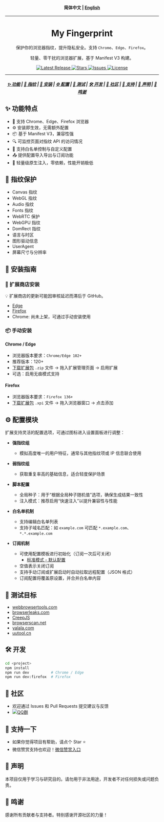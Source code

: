 <h4 align="center">
简体中文 | <a href="./README_EN.md">English</a>
</h4>

<hr/>

<h1 align="center">My Fingerprint</h1>

<p align="center">
保护你的浏览器指纹，提升隐私安全。支持 <code>Chrome</code>、<code>Edge</code>、<code>Firefox</code>。
</p>

<p align="center">
轻量、零干扰的浏览器扩展，基于 Manifest V3 构建。
</p>


<p align="center">
<a href="https://github.com/omegaee/my-fingerprint/releases">
  <img alt="Latest Release" src="https://img.shields.io/github/v/release/omegaee/my-fingerprint?style=flat">
</a>
<a href="https://github.com/omegaee/my-fingerprint/stargazers">
  <img alt="Stars" src="https://img.shields.io/github/stars/omegaee/my-fingerprint?style=flat">
</a>
<a href="https://github.com/omegaee/my-fingerprint/issues">
  <img alt="Issues" src="https://img.shields.io/github/issues/omegaee/my-fingerprint?style=flat">
</a>
<a href="https://github.com/omegaee/my-fingerprint/blob/main/LICENSE">
  <img alt="License" src="https://img.shields.io/github/license/omegaee/my-fingerprint?style=flat">
</a>
</p>

---

<h5 align="center">
  <a href="#features">✨ 功能</a> |
  <a href="#fingerprint">🧬 指纹</a> |
  <a href="#installation">🧰 安装</a> |
  <a href="#configuration">⚙️ 配置</a> |
  <a href="#testing">🧪 测试</a> |
  <a href="#development">🛠️ 开发</a> |
  <a href="#community">🌱 社区</a> |
  <a href="#support">💝 支持</a> |
  <a href="#disclaimer">📜 声明</a> |
  <a href="#credits">🙏 鸣谢</a>
</h5>


## ✨ 功能特点 <a id="features"></a>

- 🚀 支持 Chrome、Edge、Firefox 浏览器
- ⚙️ 安装即生效，无需额外配置
- 📦 基于 Manifest V3，兼容性强
- 🔍 可监控页面对指纹 API 的访问情况
- 🧱 支持白名单控制与自定义配置
- 📤 提供配置导入导出与订阅功能
- 🧩 轻量级原生注入，零依赖，性能开销极低

## 🧬 指纹保护 <a id="fingerprint"></a>

- Canvas 指纹
- WebGL 指纹
- Audio 指纹
- Fonts 指纹
- WebRTC 保护
- WebGPU 指纹
- DomRect 指纹
- 语言与时区
- 图形驱动信息
- UserAgent
- 屏幕尺寸与分辨率

## 🧰 安装指南 <a id="installation"></a>

### 🧩 扩展商店安装

💡 扩展商店的更新可能因审核延迟而滞后于 GitHub。

- [Edge](https://microsoftedge.microsoft.com/addons/detail/mikeajonghdjobhfokpleagjockmmgdk)
- [Firefox](https://addons.mozilla.org/firefox/addon/my-fingerprint/)
- Chrome: 尚未上架，可通过手动安装使用

### 📦 手动安装

#### Chrome / Edge

- 浏览器版本要求：`Chrome/Edge 102+`
- 推荐版本：120+
- [下载扩展包](https://github.com/omegaee/my-fingerprint/releases/latest) `.zip` 文件 → 拖入扩展管理页面 → 启用扩展
- 可选：启用无痕模式支持

#### Firefox

- 浏览器版本要求：`Firefox 136+`
- [下载扩展包](https://github.com/omegaee/my-fingerprint/releases/latest) `.xpi` 文件 → 拖入浏览器窗口 → 点击添加

## ⚙️ 配置模块 <a id="configuration"></a>

扩展支持灵活的配置选项，可通过图标进入设置面板进行调整：

- **强指纹组**
  - 模拟高度唯一的用户特征，通常与其他指纹项或 IP 信息联合使用

- **弱指纹组**
  - 获取重复率高的基础信息，适合轻度保护场景

- **脚本配置**
  - 全局种子：用于“根据全局种子随机值”选项，确保生成结果一致性  
  - 注入模式：推荐启用“快速注入”以提升兼容性与性能

- **白名单机制**
  - 支持编辑白名单列表  
  - 支持子域名匹配：如 `example.com` 可匹配 `*.example.com`、`*.*.example.com`

- **订阅机制**
  - 可使用配置模板进行初始化（订阅一次后可关闭）  
    - [标准模式 - 默认配置](https://raw.githubusercontent.com/omegaee/my-fingerprint/main/example/config/template.json)  
  - 空值表示关闭订阅  
  - 支持手动订阅或扩展启动时自动拉取远程配置（JSON 格式）  
  - 订阅配置将覆盖原设置，并合并白名单内容

## 🧪 测试目标 <a id="testing"></a>

- [webbrowsertools.com](https://webbrowsertools.com/)
- [browserleaks.com](https://browserleaks.com/)
- [CreepJS](https://abrahamjuliot.github.io/creepjs/)
- [browserscan.net](https://www.browserscan.net/)
- [yalala.com](https://www.yalala.com/)
- [uutool.cn](https://uutool.cn/browser/)

## 🛠️ 开发 <a id="development"></a>

```bash
cd <project>
npm install
npm run dev          # Chrome / Edge
npm run dev:firefox  # Firefox
```

## 🌱 社区 <a id="community"></a>

- 欢迎通过 Issues 和 Pull Requests 提交建议与反馈
- [![QQ群](https://img.shields.io/badge/QQ%E7%BE%A4-971379868-fedcba?style=flat-square&logo=qq&logoColor=white)](https://qm.qq.com/q/hxchiOUTtu)

## 💝 支持一下 <a id="support"></a>

- 如果你觉得项目有帮助，请点个 Star ⭐
- 微信赞赏支持也欢迎！[微信赞赏入口](./docs/supporters.zh.md)

## 📜 声明 <a id="disclaimer"></a>

本项目仅用于学习与研究目的。请勿用于非法用途，开发者不对任何损失或问题负责。

## 🙏 鸣谢 <a id="credits"></a>

感谢所有贡献者与支持者。特别感谢开源社区的力量！

